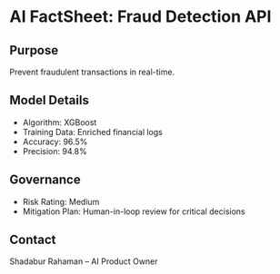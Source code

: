 # AI FactSheet: Fraud Detection API

## Purpose
Prevent fraudulent transactions in real-time.

## Model Details
- Algorithm: XGBoost
- Training Data: Enriched financial logs
- Accuracy: 96.5%
- Precision: 94.8%

## Governance
- Risk Rating: Medium
- Mitigation Plan: Human-in-loop review for critical decisions

## Contact
Shadabur Rahaman – AI Product Owner

